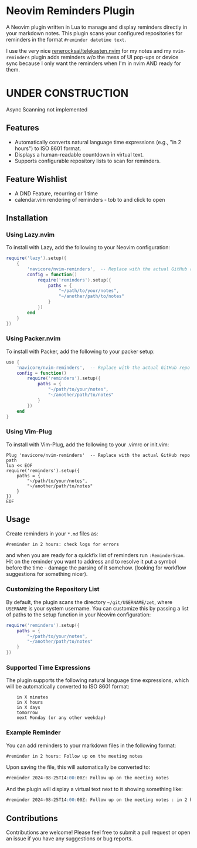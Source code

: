 Neovim Reminders Plugin
===========

A Neovim plugin written in Lua to manage and display reminders directly in your
markdown notes. This plugin scans your configured repositories for reminders in
the format `#reminder datetime text`.

I use the very nice
[renerocksai/telekasten.nvim](https://github.com/nvim-telekasten/telekasten.nvim)
for my notes and my `nvim-reminders` plugin adds reminders w/o the mess of UI
pop-ups or device sync because I only want the reminders when I'm in nvim AND
ready for them.

# UNDER CONSTRUCTION

Async Scanning not implemented

## Features

* Automatically converts natural language time expressions (e.g., "in 2 hours") to ISO 8601 format.
* Displays a human-readable countdown in virtual text.
* Supports configurable repository lists to scan for reminders.

## Feature Wishlist

* A DND Feature, recurring or 1 time
* calendar.vim rendering of reminders - tob to and click to open

## Installation

### Using Lazy.nvim

To install with Lazy, add the following to your Neovim configuration:

```lua
require('lazy').setup({
    {
        'navicore/nvim-reminders',  -- Replace with the actual GitHub repo path
        config = function()
            require('reminders').setup({
                paths = {
                    "~/path/to/your/notes",
                    "~/another/path/to/notes"
                }
            })
        end
    }
})
```

### Using Packer.nvim

To install with Packer, add the following to your packer setup:

```lua
use {
    'navicore/nvim-reminders',  -- Replace with the actual GitHub repo path
    config = function()
        require('reminders').setup({
            paths = {
                "~/path/to/your/notes",
                "~/another/path/to/notes"
            }
        })
    end
}
```

### Using Vim-Plug

To install with Vim-Plug, add the following to your .vimrc or init.vim:

```vim
Plug 'navicore/nvim-reminders'  -- Replace with the actual GitHub repo path
lua << EOF
require('reminders').setup({
    paths = {
        "~/path/to/your/notes",
        "~/another/path/to/notes"
    }
})
EOF
```

## Usage

Create reminders in your `*.md` files as:

```markdown
#reminder in 2 hours: check logs for errors
```

and when you are ready for a quickfix list of reminders run `:ReminderScan`. Hit
<ENTER> on the reminder you want to address and to resolve it put a symbol
before the time - damage the parsing of it somehow. (looking for workflow
suggestions for something nicer).

### Customizing the Repository List

By default, the plugin scans the directory `~/git/USERNAME/zet`, where
`USERNAME` is your system username. You can customize this by passing a list of
paths to the setup function in your Neovim configuration:

```lua
require('reminders').setup({
    paths = {
        "~/path/to/your/notes",
        "~/another/path/to/notes"
    }
})
```

### Supported Time Expressions

The plugin supports the following natural language time expressions, which will
be automatically converted to ISO 8601 format:

```
    in X minutes
    in X hours
    in X days
    tomorrow
    next Monday (or any other weekday)
```

### Example Reminder

You can add reminders to your markdown files in the following format:

```markdown
#reminder in 2 hours: Follow up on the meeting notes
```

Upon saving the file, this will automatically be converted to:

```markdown
#reminder 2024-08-25T14:00:00Z: Follow up on the meeting notes
```

And the plugin will display a virtual text next to it showing something like:

```markdown
#reminder 2024-08-25T14:00:00Z: Follow up on the meeting notes : in 2 hours
```

## Contributions

Contributions are welcome! Please feel free to submit a pull request or open an
issue if you have any suggestions or bug reports.

